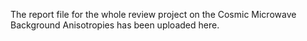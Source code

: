 The report file for the whole review project on the Cosmic Microwave Background Anisotropies has been uploaded here.
